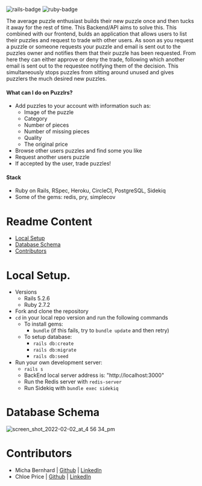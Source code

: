 ![rails-badge](https://img.shields.io/badge/Rails-5.2.6-informational?style=flat-square) ![ruby-badge](https://img.shields.io/badge/Ruby-2.7.2-informational?style=flat-square)

The average puzzle enthusiast builds their new puzzle once and then tucks it away for the rest of time. This Backend/API aims to solve this. This combined with our frontend, bulds an application that allows users to list their puzzles and request to trade with other users. As soon as you request a puzzle or someone requests your puzzle and email is sent out to the puzzles owner and notifies them that their puzzle has been requested. From here they can either approve or deny the trade, following which another email is sent out to the requestee notifying them of the decision. This simultaneously stops puzzles from sitting around unused and gives puzzlers the much desired new puzzles.

#### What can I do on Puzzlrs?
  - Add puzzles to your account with information such as:
    - Image of the puzzle
    - Category
    - Number of pieces
    - Number of missing pieces
    - Quality
    - The original price
  - Browse other users puzzles and find some you like
  - Request another users puzzle
  - If accepted by the user, trade puzzles!

#### Stack
- Ruby on Rails, RSpec, Heroku, CircleCI, PostgreSQL, Sidekiq
- Some of the gems: redis, pry, simplecov

# Readme Content
- [Local Setup](#local-setup)
- [Database Schema](#database-schema)
- [Contributors](#contributors)

# Local Setup.
- Versions
  - Rails 5.2.6
  - Ruby 2.7.2
- Fork and clone the repository
- `cd` in your local repo version and run the following commands
  - To install gems:
    -  `bundle` (if this fails, try to `bundle update` and then retry)
  - To setup database:
    - `rails db:create`
    - `rails db:migrate`
    - `rails db:seed`
- Run your own development server:
  - `rails s`
  - BackEnd local server address is:  "http://localhost:3000"
  - Run the Redis server with `redis-server`
  - Run Sidekiq with `bundle exec sidekiq`

# Database Schema
![screen_shot_2022-02-02_at_4 56 34_pm](https://user-images.githubusercontent.com/87393003/154370766-73b75081-9a76-41d7-932f-2e449019139e.png)


# Contributors
- Micha Bernhard   |  [Github](https://github.com/michab17)   |   [LinkedIn](https://www.linkedin.com/in/micha-bernhard/)
- Chloe Price   |  [Github](https://github.com/chloell5)   |   [LinkedIn](https://www.linkedin.com/in/chloe-price-1705//)

